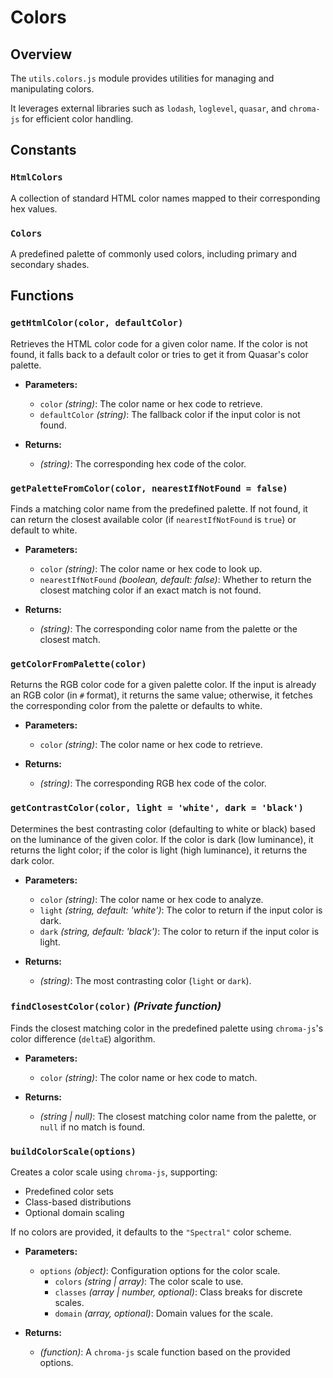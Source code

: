 # Colors

## Overview

The `utils.colors.js` module provides utilities for managing and manipulating colors.


It leverages external libraries such as `lodash`, `loglevel`, `quasar`, and `chroma-js` for efficient color handling.

## Constants

### `HtmlColors`

A collection of standard HTML color names mapped to their corresponding hex values.

### `Colors`

A predefined palette of commonly used colors, including primary and secondary shades.

## Functions

### **`getHtmlColor(color, defaultColor)`**

Retrieves the HTML color code for a given color name. If the color is not found, it falls back to a default color or tries to get it from Quasar's color palette.

- **Parameters:**
  - `color` *(string)*: The color name or hex code to retrieve.
  - `defaultColor` *(string)*: The fallback color if the input color is not found.

- **Returns:**
  - *(string)*: The corresponding hex code of the color.

### **`getPaletteFromColor(color, nearestIfNotFound = false)`**

Finds a matching color name from the predefined palette. If not found, it can return the closest available color (if `nearestIfNotFound` is `true`) or default to white.

- **Parameters:**
  - `color` *(string)*: The color name or hex code to look up.
  - `nearestIfNotFound` *(boolean, default: false)*: Whether to return the closest matching color if an exact match is not found.

- **Returns:**
  - *(string)*: The corresponding color name from the palette or the closest match.

### **`getColorFromPalette(color)`**

Returns the RGB color code for a given palette color. If the input is already an RGB color (in `#` format), it returns the same value; otherwise, it fetches the corresponding color from the palette or defaults to white.

- **Parameters:**
  - `color` *(string)*: The color name or hex code to retrieve.

- **Returns:**
  - *(string)*: The corresponding RGB hex code of the color.

### **`getContrastColor(color, light = 'white', dark = 'black')`**

Determines the best contrasting color (defaulting to white or black) based on the luminance of the given color. If the color is dark (low luminance), it returns the light color; if the color is light (high luminance), it returns the dark color.

- **Parameters:**
  - `color` *(string)*: The color name or hex code to analyze.
  - `light` *(string, default: 'white')*: The color to return if the input color is dark.
  - `dark` *(string, default: 'black')*: The color to return if the input color is light.

- **Returns:**
  - *(string)*: The most contrasting color (`light` or `dark`).

### **`findClosestColor(color)`** *(Private function)*

Finds the closest matching color in the predefined palette using `chroma-js`'s color difference (`deltaE`) algorithm.

- **Parameters:**
  - `color` *(string)*: The color name or hex code to match.

- **Returns:**
  - *(string | null)*: The closest matching color name from the palette, or `null` if no match is found.

### **`buildColorScale(options)`**

Creates a color scale using `chroma-js`, supporting:
- Predefined color sets
- Class-based distributions
- Optional domain scaling

If no colors are provided, it defaults to the `"Spectral"` color scheme.

- **Parameters:**
  - `options` *(object)*: Configuration options for the color scale.
    - `colors` *(string | array)*: The color scale to use.
    - `classes` *(array | number, optional)*: Class breaks for discrete scales.
    - `domain` *(array, optional)*: Domain values for the scale.

- **Returns:**
  - *(function)*: A `chroma-js` scale function based on the provided options.


